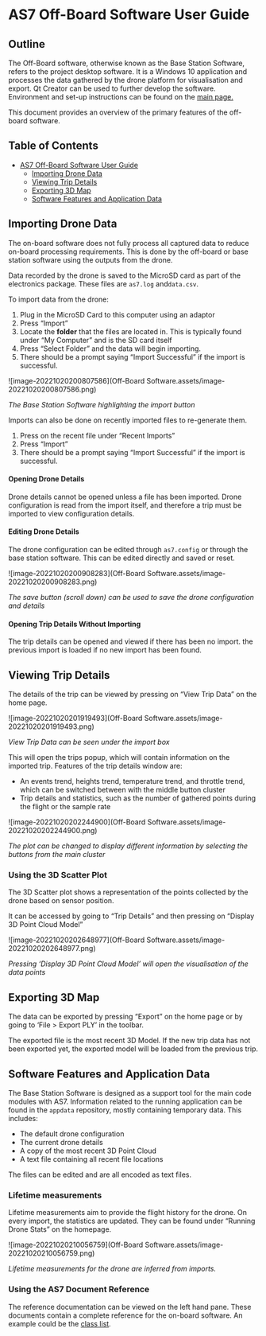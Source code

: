 # AS7 Off-Board Software User Guide

## Outline

The Off-Board software, otherwise known as the Base Station Software, refers to the project desktop software. It is a Windows 10 application and processes the data gathered by the drone platform for visualisation and export. Qt Creator can be used to further develop the software. Environment and set-up instructions can be found on the [main page.](index.html)

This document provides an overview of the primary features of the off-board software.

## Table of Contents

- [AS7 Off-Board Software User Guide](#as7-off-board-software-user-guide)
  - [Importing Drone Data](#importing-drone-data)
  - [Viewing Trip Details](#viewing-trip-details)
  - [Exporting 3D Map](#exporting-3d-map)
  - [Software Features and Application Data](#software-features-and-application-data)

<a id="importing-drone-data"></a>

## Importing Drone Data

The on-board software does not fully process all captured data to reduce on-board processing requirements. This is done by the off-board or base station software using the outputs from the drone.

Data recorded by the drone is saved to the MicroSD card as part of the electronics package. These files are `as7.log` and`data.csv`. 

To import data from the drone:

1. Plug in the MicroSD Card to this computer using an adaptor
2. Press “Import” 
3. Locate the **folder** that the files are located in. This is typically found under “My Computer” and is the SD card itself
4. Press “Select Folder” and the data will begin importing.
5. There should be a prompt saying “Import Successful” if the import is successful.



![image-20221020200807586](Off-Board Software.assets/image-20221020200807586.png)

*The Base Station Software highlighting the import button*



Imports can also be done on recently imported files to re-generate them.

1. Press on the recent file under “Recent Imports”
2. Press “Import”
3. There should be a prompt saying “Import Successful” if the import is successful.



#### Opening Drone Details

Drone details cannot be opened unless a file has been imported. Drone configuration is read from the import itself, and therefore a trip must be imported to view configuration details.



#### Editing Drone Details

The drone configuration can be edited through `as7.config` or through the base station software. This can be edited directly and saved or reset.



![image-20221020200908283](Off-Board Software.assets/image-20221020200908283.png)

*The save button (scroll down) can be used to save the drone configuration and details*



#### Opening Trip Details Without Importing

The trip details can be opened and viewed if there has been no import. the previous import is loaded if no new import has been found.

<a id="viewing-trip-details"></a>

## Viewing Trip Details

The details of the trip can be viewed by pressing on “View Trip Data” on the home page. 



![image-20221020201919493](Off-Board Software.assets/image-20221020201919493.png)

*View Trip Data can be seen under the import box*

This will open the trips popup, which will contain information on the imported trip. Features of the trip details window are:

* An events trend, heights trend, temperature trend, and throttle trend, which can be switched between with the middle button cluster
* Trip details and statistics, such as the number of gathered points during the flight or the sample rate



![image-20221020202244900](Off-Board Software.assets/image-20221020202244900.png)

*The plot can be changed to display different information by selecting the buttons from the main cluster*



### Using the 3D Scatter Plot

The 3D Scatter plot shows a representation of the points collected by the drone based on sensor position.

It can be accessed by going to “Trip Details” and then pressing on “Display 3D Point Cloud Model”

![image-20221020202648977](Off-Board Software.assets/image-20221020202648977.png)

*Pressing ‘Display 3D Point Cloud Model’ will open the visualisation of the data points*

<a id="exporting-3d-map"></a>

## Exporting 3D Map

The data can be exported by pressing “Export” on the home page or by going to ‘File > Export PLY’ in the toolbar.

The exported file is the most recent 3D Model. If the new trip data has not been exported yet, the exported model will be loaded from the previous trip.

<a id="software-features-and-application-data"></a>

## Software Features and Application Data

The Base Station Software is designed as a support tool for the main code modules with AS7. Information related to the running application can be found in the `appdata` repository, mostly containing temporary data. This includes:

* The default drone configuration
* The current drone details
* A copy of the most recent 3D Point Cloud
* A text file containing all recent file locations



The files can be edited and are all encoded as text files.

### Lifetime measurements

Lifetime measurements aim to provide the flight history for the drone. On every import, the statistics are updated. They can be found under “Running Drone Stats” on the homepage.

![image-20221020210056759](Off-Board Software.assets/image-20221020210056759.png)

*Lifetime measurements for the drone are inferred from imports.*



### Using the AS7 Document Reference

The reference documentation can be viewed on the left hand pane. These documents contain a complete reference for the on-board software. An example could be the [class list](annotated.html).
